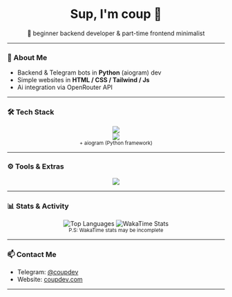 <h1 align="center">Sup, I'm coup 👋</h1>
<p align="center">🚀 beginner backend developer & part-time frontend minimalist</p>

---

### 🧠 About Me

- Backend & Telegram bots in **Python** (aiogram) dev
- Simple websites in **HTML / CSS / Tailwind / Js**
- Ai integration via OpenRouter API
---

### 🛠 Tech Stack

<p align="center">
  <img src="https://skillicons.dev/icons?i=python,fastapi,html,css,tailwind&theme=dark" />
  <br />
  <img src="https://skillicons.dev/icons?i=ts,js,nodejs&theme=dark" />
  <br />
  <sub>+ aiogram (Python framework)</sub>
</p>

---

### ⚙️ Tools & Extras

<p align="center">
  
<img src="https://skillicons.dev/icons?i=windows,arch,vscode,docker,powershell,bash&theme=dark" />
</p>


---

### 📊 Stats & Activity

<p align="center">
  <img src="https://github-readme-stats.vercel.app/api/top-langs/?username=coupdev&layout=compact&theme=github_dark" alt="Top Languages" />
  <img src="https://github-readme-stats.vercel.app/api/wakatime?username=coup&theme=github_dark" alt="WakaTime Stats" />
  <br />
  <sub>P.S: WakaTime stats may be incomplete</sub>
</p>

---

### 📫 Contact Me

- Telegram: [@coupdev](https://t.me/coupdev)
- Website: [coupdev.com](https://coupdev.com)

---
